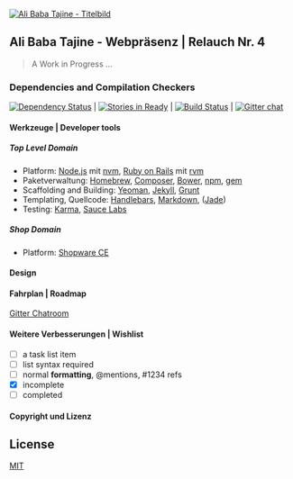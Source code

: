 
[![Ali Baba Tajine - Titelbild](https://fbcdn-sphotos-f-a.akamaihd.net/hphotos-ak-xfp1/t31.0-8/1913220_703511143042637_486624154_o.jpg)](https://www.facebook.com/pages/Ali-Baba-Tajine/162735787120178?ref=hl)

## Ali Baba Tajine - Webpräsenz | Relauch Nr. 4
> A Work in Progress …

### Dependencies and Compilation Checkers
[![Dependency Status](https://david-dm.org/Ali-Baba-Tajine/Ali-Baba-Tajine.github.io.png?theme=shields.io)](https://david-dm.org/Ali-Baba-Tajine/Ali-Baba-Tajine.github.io) | [![Stories in Ready](https://badge.waffle.io/ali-baba-tajine/ali-baba-tajine.github.io.png?label=ready&title=Ready)](https://waffle.io/ali-baba-tajine/ali-baba-tajine.github.io) | [![Build Status](https://travis-ci.org/Ali-Baba-Tajine/Ali-Baba-Tajine.github.io.svg?branch=master)](https://travis-ci.org/Ali-Baba-Tajine/Ali-Baba-Tajine.github.io) | [![Gitter chat](https://badges.gitter.im/Ali-Baba-Tajine.png)](https://gitter.im/Ali-Baba-Tajine)



#### Werkzeuge | Developer tools
##### Top Level Domain
* Platform: [Node.js](http://nodejs.org]) mit [nvm](https://github.com/creationix/nvm), [Ruby on Rails](http://rubyonrails.org) mit [rvm](https://rvm.io)
* Paketverwaltung: [Homebrew](http://brew.sh), [Composer](https://getcomposer.org), [Bower](http://bower.io), [npm](https://www.npmjs.org), [gem](https://rubygems.org)
* Scaffolding and Building: [Yeoman](http://yeoman.io), [Jekyll](https://github.com/jekyll), [Grunt](http://gruntjs.com)
* Templating, Quellcode: [Handlebars](http://handlebarsjs.com), [Markdown](http://daringfireball.net/projects/markdown/), ([Jade](http://jade-lang.com))
* Testing: [Karma](https://github.com/karma-runner), [Sauce Labs](https://github.com/saucelabs)


##### Shop Domain
* Platform: [Shopware CE](https://github.com/ShopwareAG)

#### Design
#### Fahrplan | Roadmap
[Gitter Chatroom](https://gitter.im/Ali-Baba-Tajine)
#### Weitere Verbesserungen | Wishlist
- [ ] a task list item
- [ ] list syntax required
- [ ] normal **formatting**, @mentions, #1234 refs
- [x] incomplete
- [ ] completed
#### Copyright und Lizenz






## License

[MIT](http://opensource.org/licenses/MIT)
